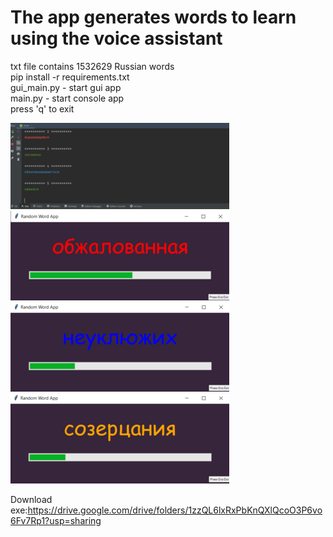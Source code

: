 # The app generates words to learn using the voice assistant
txt file contains 1532629 Russian words  
pip install -r requirements.txt  
gui_main.py - start gui app  
main.py - start console app  
press 'q' to exit  

![SCREEN1!](screens/scr.png)
![SCREEN2!](screens/Screenshot_1.png)
![SCREEN3!](screens/Screenshot_2.png)
![SCREEN4!](screens/Screenshot_3.png)
  
Download exe:https://drive.google.com/drive/folders/1zzQL6lxRxPbKnQXlQcoO3P6vo6Fv7Rp1?usp=sharing




